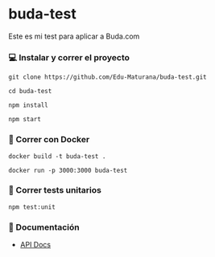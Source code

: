 # buda-test

Este es mi test para aplicar a Buda.com

### 💻 Instalar y correr el proyecto

```
git clone https://github.com/Edu-Maturana/buda-test.git

cd buda-test

npm install

npm start
```

### 🐳 Correr con Docker

```
docker build -t buda-test .

docker run -p 3000:3000 buda-test
```

### 🧪 Correr tests unitarios

```
npm test:unit
```

### 📖 Documentación

- [API Docs](https://documenter.getpostman.com/view/13824230/2s9Yyy9K1i)
